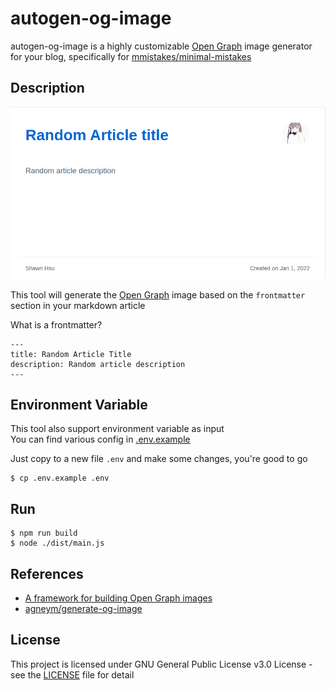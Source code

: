 # autogen-og-image
autogen-og-image is a highly customizable [Open Graph](https://ogp.me/) image generator for your blog, specifically for [mmistakes/minimal-mistakes](https://github.com/mmistakes/minimal-mistakes)


## Description
![](./example.png)

This tool will generate the [Open Graph](https://ogp.me/) image based on the `frontmatter` section in your markdown article

What is a frontmatter?
```
---
title: Random Article Title
description: Random article description
---
```

## Environment Variable
This tool also support environment variable as input\
You can find various config in [.env.example](./.env.example)

Just copy to a new file `.env` and make some changes, you're good to go
```shell
$ cp .env.example .env
```

## Run
```shell
$ npm run build
$ node ./dist/main.js
```

## References
+ [A framework for building Open Graph images](https://github.blog/2021-06-22-framework-building-open-graph-images/)
+ [agneym/generate-og-image](https://github.com/agneym/generate-og-image)

## License
This project is licensed under GNU General Public License v3.0 License - see the [LICENSE](./LICENSE) file for detail
